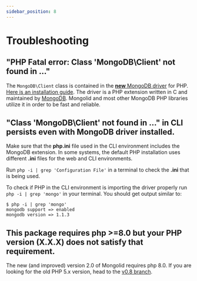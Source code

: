 ```yaml
---
sidebar_position: 8
---
```


# Troubleshooting

## "PHP Fatal error: Class 'MongoDB\Client' not found in ..."

The `MongoDB\Client` class is contained in the [**new** MongoDB driver](http://pecl.php.net/package/mongodb) for PHP. 
[Here is an installation guide](http://www.php.net/manual/en/mongodb.installation.php). The driver is a PHP extension 
written in C and maintained by [MongoDB](https://mongodb.com). Mongolid and most other MongoDB PHP libraries utilize it 
in order to be fast and reliable.

## "Class 'MongoDB\Client' not found in ..." in CLI persists even with MongoDB driver installed.

Make sure that the **php.ini** file used in the CLI environment includes the MongoDB extension. In some systems, the 
default PHP installation uses different **.ini** files for the web and CLI environments.

Run `php -i | grep 'Configuration File'` in a terminal to check the **.ini** that is being used.

To check if PHP in the CLI environment is importing the driver properly run `php -i | grep 'mongo'` in your terminal. 
You should get output similar to:

```shell
$ php -i | grep 'mongo'
mongodb support => enabled
mongodb version => 1.1.3
```

## This package requires php >=8.0 but your PHP version (X.X.X) does not satisfy that requirement.

The new (and improved) version 2.0 of Mongolid requires php 8.0. If you are looking for the old PHP 5.x version, head to 
the [v0.8 branch](https://github.com/leroy-merlin-br/mongolid/tree/v0.8-dev).
